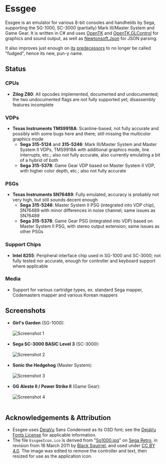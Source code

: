 # Essgee
Essgee is an emulator for various 8-bit consoles and handhelds by Sega, supporting the SG-1000, SC-3000 (partially) Mark III/Master System and Game Gear. It is written in C# and uses [OpenTK](https://www.nuget.org/packages/OpenTK.GLControl) and [OpenTK.GLControl](https://www.nuget.org/packages/OpenTK) for graphics and sound output, as well as [Newtonsoft.Json](https://www.nuget.org/packages/Newtonsoft.Json) for JSON parsing.

It also improves just enough on [its](https://github.com/xdanieldzd/MasterFudge) [predecessors](https://github.com/xdanieldzd/MasterFudgeMk2) to no longer be called "fudged", hence its new, pun-y name.

## Status

### CPUs
* __Zilog Z80__: All opcodes implemented, documented and undocumented; the two undocumented flags are not fully supported yet; disassembly features incomplete

### VDPs
* __Texas Instruments TMS9918A__: Scanline-based, not fully accurate and possibly with some bugs here and there; still missing the multicolor graphics mode
  * __Sega 315-5124__ and __315-5246__: Mark III/Master System and Master System II VDPs, TMS9918A with additional graphics mode, line interrupts, etc.; also not fully accurate, also currently emulating a bit of a hybrid of both
  * __Sega 315-5378__: Game Gear VDP based on Master System II VDP, with higher color depth, etc.; also not fully accurate

### PSGs
* __Texas Instruments SN76489__: Fully emulated, accuracy is probably not very high, but still sounds decent enough
  * __Sega 315-5246__: Master System II PSG (integrated into VDP chip), SN76489 with minor differences in noise channel; same issues as SN76489
  * __Sega 315-5378__: Game Gear PSG (integrated into VDP) based on Master System II PSG, with stereo output extension; same issues as other PSGs

### Support Chips
* __Intel 8255__: Peripheral interface chip used in SG-1000 and SC-3000; not fully tested nor accurate, enough for controller and keyboard support where applicable

### Media
* Support for various cartridge types, ex. standard Sega mapper, Codemasters mapper and various Korean mappers

## Screenshots
* __Girl's Garden__ (SG-1000):<br><br>
 ![Screenshot 1](https://raw.githubusercontent.com/xdanieldzd/Essgee/master/Screenshots/SG1000-Garden.png)<br><br>
* __Sega SC-3000 BASIC Level 3__ (SC-3000):<br><br>
 ![Screenshot 2](https://raw.githubusercontent.com/xdanieldzd/Essgee/master/Screenshots/SC3000-BasicLv3.png)<br><br>
* __Sonic the Hedgehog__ (Master System):<br><br>
 ![Screenshot 3](https://raw.githubusercontent.com/xdanieldzd/Essgee/master/Screenshots/SMS-Sonic1.png)<br><br>
* __GG Aleste II / Power Strike II__ (Game Gear):<br><br>
 ![Screenshot 4](https://raw.githubusercontent.com/xdanieldzd/Essgee/master/Screenshots/GG-AlesteII.png)<br><br>

## Acknowledgements & Attribution
* Essgee uses [DejaVu](https://dejavu-fonts.github.io) Sans Condensed as its OSD font; see the [DejaVu Fonts License](https://dejavu-fonts.github.io/License.html) for applicable information.
* The file `EssgeeIcon.ico` is derived from "[Sg1000.jpg](https://segaretro.org/File:Sg1000.jpg)" on [Sega Retro](https://segaretro.org), in revision from 16 March 2011 by [Black Squirrel](https://segaretro.org/User:Black_Squirrel), and used under [CC BY 4.0](https://creativecommons.org/licenses/by/4.0/). The image was edited to remove the controller and text, then resized for use as the application icon.
